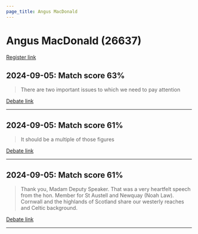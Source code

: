 ```yaml
---
page_title: Angus MacDonald
---
```


# Angus MacDonald  (26637)

[Register link](https://www.theyworkforyou.com/mp/26637/register)



## 2024-09-05: Match score 63%

>There are two important issues to which we need to pay attention

[Debate link](https://www.theyworkforyou.com/debates/?id=2024-09-05b.509.1) 

---



## 2024-09-05: Match score 61%

>It should be a multiple of those figures

[Debate link](https://www.theyworkforyou.com/debates/?id=2024-09-05b.509.1) 

---



## 2024-09-05: Match score 61%

>Thank you, Madam Deputy Speaker. That was a very heartfelt speech from the hon. Member for St Austell and Newquay (Noah Law). Cornwall and the highlands of Scotland share our westerly reaches and Celtic background.

[Debate link](https://www.theyworkforyou.com/debates/?id=2024-09-05b.509.1) 

---

